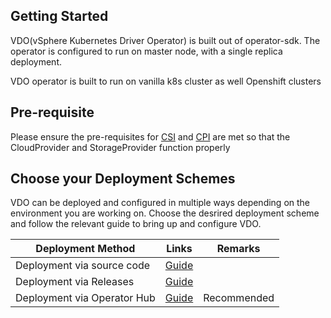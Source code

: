 ## Getting Started

VDO(vSphere Kubernetes Driver Operator) is built out of operator-sdk.
The operator is configured to run on master node, with a single replica deployment.

VDO operator is built to run on vanilla k8s cluster as well Openshift clusters

## Pre-requisite

Please ensure the pre-requisites for [CSI](https://docs.vmware.com/en/VMware-vSphere-Container-Storage-Plug-in/2.0/vmware-vsphere-csp-getting-started/GUID-0AB6E692-AA47-4B6A-8CEA-38B754E16567.html) and [CPI](https://cloud-provider-vsphere.sigs.k8s.io/tutorials/kubernetes-on-vsphere-with-kubeadm.html#:~:text=Check%20that%20all%20nodes%20are%20tainted) are met so that the CloudProvider and StorageProvider function properly

## Choose your Deployment Schemes

VDO can be deployed and configured in multiple ways depending on the environment you are working on.
Choose the desrired deployment scheme and follow the relevant guide to bring up and configure VDO.  

| Deployment Method| Links | Remarks |
| ----------- | ----------- | ---------|
| Deployment via source code |  [Guide](getting-started/getting-started-via-code.md)       |          |
| Deployment via Releases   | [Guide](getting-started/getting-started-from-release.md)        |          |
| Deployment via Operator Hub | [Guide](getting-started/getting-started-from-operator-hub.md) | Recommended|
